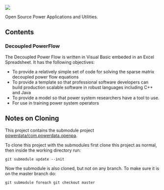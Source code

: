 <p><a href="http://incsys.com"><img src=http://incsys.com/images/IncSys_Logo_web.png></a></p>
Open Source Power Applications and Utilities.

## Contents

### Decoupled PowerFlow

The Decoupled Power Flow is written in Visual Basic embeded in an Excel Spreadsheet.  It has the following objectives:
* To provide a relatively simple set of code for solving the sparse matrix decoupled power flow equations
* To provide a template so that professional software developers can build production scalable software in robust languages including C++ and Java
* To provide a model so that power system researchers have a tool to use.
* For use in training power system operators

## Notes on Cloning

This project contains the submodule project <a href="https://github.com/powerdata/com.powerdata.openpa">powerdata/com.powerdata.openpa</a>.

To clone this project with the submodules first clone this project as normal, then inside the working directory run:

    git submodule update --init
    
Now the submodule is also cloned, but not on any branch.  To make sure it is on the master branch do:
    
    git submodule foreach git checkout master
